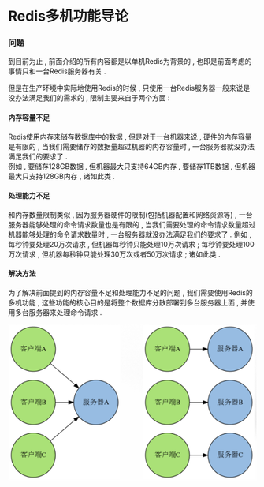 # Redis多机功能导论

### 问题

到目前为止 , 前面介绍的所有内容都是以单机Redis为背景的 , 也即是前面考虑的事情只和一台Redis服务器有关 . 

但是在生产环境中实际地使用Redis的时候 , 只使用一台Redis服务器一般来说是没办法满足我们的需求的 , 限制主要来自于两个方面 : 

#### 内存容量不足

Redis使用内存来储存数据库中的数据 , 但是对于一台机器来说 , 硬件的内存容量是有限的 , 当我们需要储存的数据量超过机器的内存容量时 , 一台服务器就没办法满足我们的要求了 .   
例如 , 要储存128GB数据 , 但机器最大只支持64GB内存 , 要储存1TB数据 , 但机器最大只支持128GB内存 , 诸如此类 . 

#### 处理能力不足

和内存数量限制类似 , 因为服务器硬件的限制\(包括机器配置和网络资源等\) , 一台服务器能够处理的命令请求数量也是有限的 , 当我们需要处理的命令请求数量超过机器能够处理的命令请求数量时 , 一台服务器就没办法满足我们的要求了 . 例如 , 每秒钟要处理20万次请求 , 但机器每秒钟只能处理10万次请求 ; 每秒钟要处理100万次请求 , 但机器每秒钟只能处理30万次或者50万次请求 ; 诸如此类 . 

#### 解决方法

为了解决前面提到的内存容量不足和处理能力不足的问题 , 我们需要使用Redis的多机功能 , 这些功能的核心目的是将整个数据库分散部署到多台服务器上面 , 并使用多台服务器来处理命令请求 . 

![](/assets/jiejuefangan.png)

